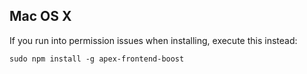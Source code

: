 ## Mac OS X

If you run into permission issues when installing, execute this instead:
```
sudo npm install -g apex-frontend-boost
```
